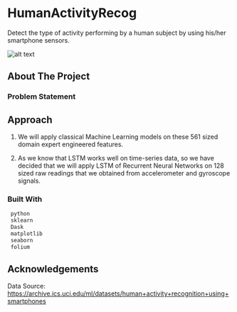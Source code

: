 # HumanActivityRecog
Detect the type of activity performing by a human subject by using his/her smartphone sensors. 

![alt text](https://miro.medium.com/max/700/1*EvxO1sdZ1DCLfDxQNTiflQ.png)

## About The Project

### Problem Statement


## Approach

1) We will apply classical Machine Learning models on these 561 sized domain expert engineered features.

2) As we know that LSTM works well on time-series data, so we have decided that we will apply LSTM of Recurrent Neural Networks on 128 sized raw readings that we               obtained from accelerometer and gyroscope signals.

### Built With
```sh
 python
 sklearn
 Dask
 matplotlib
 seaborn
 folium
```
<!-- ACKNOWLEDGEMENTS -->
## Acknowledgements
Data Source: https://archive.ics.uci.edu/ml/datasets/human+activity+recognition+using+smartphones
